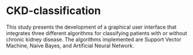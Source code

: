 # CKD-classification
This study presents the development of a graphical user interface that integrates three different algorithms for classifying patients with or without chronic kidney disease. The algorithms implemented are Support Vector Machine, Naive Bayes, and Artificial Neural Network.
